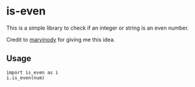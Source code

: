 # is-even

This is a simple library to check if an integer or string is an even number.

Credit to [marvinody](https://github.com/marvinody) for giving me this idea.

## Usage
```
import is_even as i
i.is_even(num)
```
